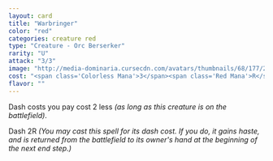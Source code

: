 ```yaml
---
layout: card
title: "Warbringer"
color: "red"
categories: creature red
type: "Creature - Orc Berserker"
rarity: "U"
attack: "3/3"
image: "http://media-dominaria.cursecdn.com/avatars/thumbnails/68/177/200/283/635615669385635638.png"
cost: "<span class='Colorless Mana'>3</span><span class='Red Mana'>R</span>"
flavor: ""
---
```


Dash costs you pay cost <span class="Colorless Mana">2</span> less <em>(as long as this creature is on the battlefield)</em>.

Dash <span class="Colorless Mana">2</span><span class="Red Mana">R</span> <em>(You may cast this spell for its dash cost. If you do, it gains haste, and is returned from the battlefield to its owner's hand at the beginning of the next end step.)</em>
